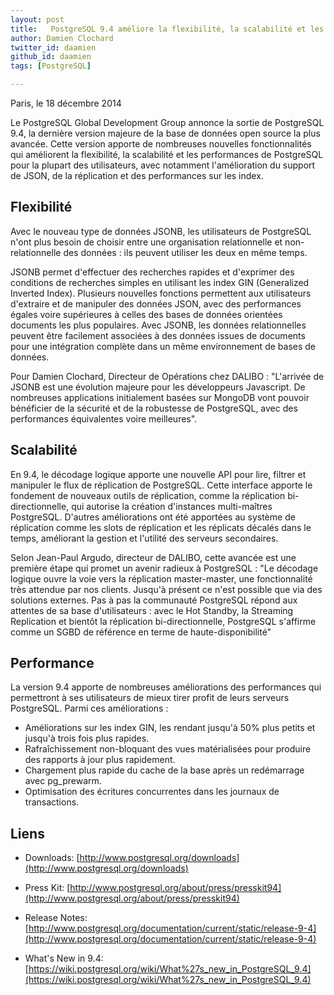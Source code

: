 ```yaml
---
layout: post
title:   PostgreSQL 9.4 améliore la flexibilité, la scalabilité et les performances
author: Damien Clochard
twitter_id: daamien
github_id: daamien
tags: [PostgreSQL]

---
```

Paris, le 18 décembre 2014

Le PostgreSQL Global Development Group annonce la sortie de PostgreSQL 9.4, la dernière version majeure de la base de données open source la plus avancée. Cette version apporte de nombreuses nouvelles fonctionnalités qui améliorent la flexibilité, la scalabilité et les performances de PostgreSQL pour la plupart des utilisateurs, avec notamment l'amélioration du support de JSON, de la réplication et des performances sur les index.

<!--MORE-->

Flexibilité
-----------

Avec le nouveau type de données JSONB, les utilisateurs de PostgreSQL n'ont plus besoin de choisir entre une organisation relationnelle et non-relationnelle des données : ils peuvent utiliser les deux en même temps.

JSONB permet d'effectuer des recherches rapides et d'exprimer des conditions de recherches simples en utilisant les index GIN (Generalized Inverted Index). Plusieurs nouvelles fonctions permettent aux utilisateurs d'extraire et de manipuler des données JSON, avec des performances égales voire supérieures à celles des bases de données orientées documents les plus populaires. Avec JSONB, les données relationnelles peuvent être facilement associées à des données issues de documents pour une intégration complète dans un même environnement de bases de données.

Pour Damien Clochard, Directeur de Opérations chez DALIBO : "L'arrivée de JSONB est une évolution majeure pour les développeurs Javascript. De nombreuses applications initialement basées sur MongoDB vont pouvoir bénéficier de la sécurité et de la robustesse de PostgreSQL, avec des performances équivalentes voire meilleures".


Scalabilité
-----------

En 9.4, le décodage logique apporte une nouvelle API pour lire, filtrer et manipuler le flux de réplication de PostgreSQL. Cette interface apporte le fondement de nouveaux outils de réplication, comme la réplication bi-directionnelle, qui autorise la création d'instances multi-maîtres PostgreSQL. D'autres améliorations ont été apportées au système de réplication comme les slots de réplication et les réplicats décalés dans le temps, améliorant la gestion et l'utilité des serveurs secondaires.

Selon Jean-Paul Argudo, directeur de DALIBO, cette avancée est une première étape qui promet un avenir radieux à PostgreSQL : "Le décodage logique ouvre la voie vers la réplication master-master, une fonctionnalité très attendue par nos clients.  Jusqu'à présent ce n'est possible que via des solutions externes. Pas à pas la communauté PostgreSQL répond aux attentes de sa base d'utilisateurs : avec le Hot Standby, la Streaming Replication et bientôt la réplication bi-directionnelle, PostgreSQL s'affirme comme un SGBD de référence en terme de haute-disponibilité"



Performance
-----------

La version 9.4 apporte de nombreuses améliorations des performances qui permettront à ses utilisateurs de mieux tirer profit de leurs serveurs PostgreSQL. Parmi ces améliorations :

  * Améliorations sur les index GIN, les rendant jusqu'à 50% plus petits et jusqu'à trois fois plus rapides.
  * Rafraîchissement non-bloquant des vues matérialisées pour produire des rapports à jour plus rapidement.
  * Chargement plus rapide du cache de la base après un redémarrage avec pg_prewarm.
  * Optimisation des écritures concurrentes dans les journaux de transactions.




Liens
-----

  * Downloads: [http://www.postgresql.org/downloads](http://www.postgresql.org/downloads)

  * Press Kit: [http://www.postgresql.org/about/press/presskit94](http://www.postgresql.org/about/press/presskit94)

  * Release Notes: [http://www.postgresql.org/documentation/current/static/release-9-4](http://www.postgresql.org/documentation/current/static/release-9-4)

  * What's New in 9.4: [https://wiki.postgresql.org/wiki/What%27s_new_in_PostgreSQL_9.4](https://wiki.postgresql.org/wiki/What%27s_new_in_PostgreSQL_9.4)
